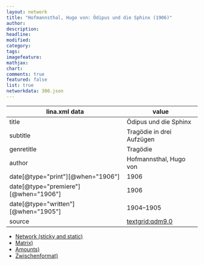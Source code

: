 ```yaml
---
layout: network
title: "Hofmannsthal, Hugo von: Ödipus und die Sphinx (1906)"
author:
description:
headline:
modified:
category:
tags:
imagefeature: 
mathjax: 
chart: 
comments: true
featured: false
list: true
networkdata: 300.json
---
```

lina.xml data  | value
------------- | -------------
title|Ödipus und die Sphinx
subtitle|Tragödie in drei Aufzügen
genretitle|Tragödie
author|Hofmannsthal, Hugo von
date[@type="print"][@when="1906"]|1906
date[@type="premiere"][@when="1906"]|1906
date[@type="written"][@when="1905"]|1904–1905
source|[textgrid:qdm9.0](https://textgridlab.org/1.0/tgcrud-public/rest/textgrid:qdm9.0/data)



* [Network (sticky and static)](/linas/network300)
* [Matrix)](/linas/matrix300)
* [Amounts)](/linas/amount300)
* [Zwischenformat)](/linas/lina300 )
